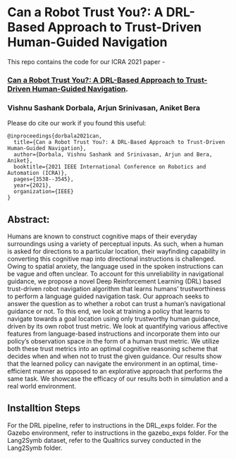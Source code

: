 # Can a Robot Trust You?: A DRL-Based Approach to Trust-Driven Human-Guided Navigation

This repo contains the code for our ICRA 2021 paper - 

### [**Can a Robot Trust You?: A DRL-Based Approach to Trust-Driven Human-Guided Navigation**](https://ieeexplore.ieee.org/stamp/stamp.jsp?arnumber=9561983). <br>
### Vishnu Sashank Dorbala, Arjun Srinivasan, Aniket Bera

Please do cite our work if you found this useful:

```
@inproceedings{dorbala2021can,
  title={Can a Robot Trust You?: A DRL-Based Approach to Trust-Driven Human-Guided Navigation},
  author={Dorbala, Vishnu Sashank and Srinivasan, Arjun and Bera, Aniket},
  booktitle={2021 IEEE International Conference on Robotics and Automation (ICRA)},
  pages={3538--3545},
  year={2021},
  organization={IEEE}
}
```

## Abstract:
Humans are known to construct cognitive maps
of their everyday surroundings using a variety of perceptual
inputs. As such, when a human is asked for directions to a
particular location, their wayfinding capability in converting
this cognitive map into directional instructions is challenged.
Owing to spatial anxiety, the language used in the spoken
instructions can be vague and often unclear. To account for
this unreliability in navigational guidance, we propose a novel
Deep Reinforcement Learning (DRL) based trust-driven robot
navigation algorithm that learns humans’ trustworthiness to
perform a language guided navigation task.
Our approach seeks to answer the question as to whether
a robot can trust a human’s navigational guidance or not. To
this end, we look at training a policy that learns to navigate
towards a goal location using only trustworthy human guidance,
driven by its own robot trust metric. We look at quantifying
various affective features from language-based instructions and
incorporate them into our policy’s observation space in the form
of a human trust metric. We utilize both these trust metrics into
an optimal cognitive reasoning scheme that decides when and
when not to trust the given guidance. Our results show that
the learned policy can navigate the environment in an optimal,
time-efficient manner as opposed to an explorative approach
that performs the same task. We showcase the efficacy of our
results both in simulation and a real world environment.

## Installtion Steps

For the DRL pipeline, refer to instructions in the DRL_exps folder.
For the Gazebo environment, refer to instructions in the gazebo_exps folder.
For the Lang2Symb dataset, refer to the Qualtrics survey conducted in the Lang2Symb folder.